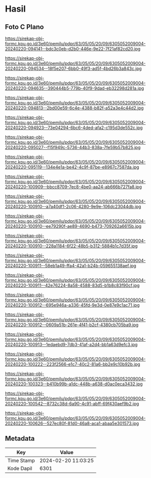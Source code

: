 # Hasil

## Foto C Plano

https://sirekap-obj-formc.kpu.go.id/3e60/pemilu/pdpr/63/05/05/20/09/6305052009004-20240220-094141--bdc3c0eb-d2b0-446e-9e22-7f21af82cd20.jpg

https://sirekap-obj-formc.kpu.go.id/3e60/pemilu/pdpr/63/05/05/20/09/6305052009004-20240220-094534--18f5e207-6bb0-49f3-ad5f-4bd26b3a843c.jpg

https://sirekap-obj-formc.kpu.go.id/3e60/pemilu/pdpr/63/05/05/20/09/6305052009004-20240220-094635--390444b5-779b-40f9-9dad-eb32298d281a.jpg

https://sirekap-obj-formc.kpu.go.id/3e60/pemilu/pdpr/63/05/05/20/09/6305052009004-20240220-094813--2bd00e59-6c4e-4388-b82f-a52a3e4c44d2.jpg

https://sirekap-obj-formc.kpu.go.id/3e60/pemilu/pdpr/63/05/05/20/09/6305052009004-20240220-094923--73e04294-6bc6-4ded-afa2-c195d3de552c.jpg

https://sirekap-obj-formc.kpu.go.id/3e60/pemilu/pdpr/63/05/05/20/09/6305052009004-20240220-095027--f15f949c-5736-44b3-838a-7fe59b57b825.jpg

https://sirekap-obj-formc.kpu.go.id/3e60/pemilu/pdpr/63/05/05/20/09/6305052009004-20240220-095119--134e4e1a-be42-4c9f-87be-e8967c7587da.jpg

https://sirekap-obj-formc.kpu.go.id/3e60/pemilu/pdpr/63/05/05/20/09/6305052009004-20240220-100909--bbcc8709-7ec8-4be0-aa24-ab666b727fa8.jpg

https://sirekap-obj-formc.kpu.go.id/3e60/pemilu/pdpr/63/05/05/20/09/6305052009004-20240220-100910--a7a40df1-2c06-4280-9e9e-106dc23044db.jpg

https://sirekap-obj-formc.kpu.go.id/3e60/pemilu/pdpr/63/05/05/20/09/6305052009004-20240220-100910--ee79290f-ae89-4690-b473-709262a6615b.jpg

https://sirekap-obj-formc.kpu.go.id/3e60/pemilu/pdpr/63/05/05/20/09/6305052009004-20240220-100910--228a1184-6f22-48b5-b312-5884b1c7d35f.jpg

https://sirekap-obj-formc.kpu.go.id/3e60/pemilu/pdpr/63/05/05/20/09/6305052009004-20240220-100911--58eb1a49-ffa4-42a1-b24b-059655138aef.jpg

https://sirekap-obj-formc.kpu.go.id/3e60/pemilu/pdpr/63/05/05/20/09/6305052009004-20240220-100911--42e76224-8a58-4588-83d5-b1b8c83f90cf.jpg

https://sirekap-obj-formc.kpu.go.id/3e60/pemilu/pdpr/63/05/05/20/09/6305052009004-20240220-100912--695e946a-a336-45fd-9e3d-0e87e9c1ac71.jpg

https://sirekap-obj-formc.kpu.go.id/3e60/pemilu/pdpr/63/05/05/20/09/6305052009004-20240220-100912--0609a51b-261e-4f41-b2cf-4380cb705ba9.jpg

https://sirekap-obj-formc.kpu.go.id/3e60/pemilu/pdpr/63/05/05/20/09/6305052009004-20240220-100913--1edaebd9-7db3-41af-a2d4-bb1a63d9efc3.jpg

https://sirekap-obj-formc.kpu.go.id/3e60/pemilu/pdpr/63/05/05/20/09/6305052009004-20240220-100222--223f2566-e1c7-40c2-81a6-bb2e9c10b92b.jpg

https://sirekap-obj-formc.kpu.go.id/3e60/pemilu/pdpr/63/05/05/20/09/6305052009004-20240220-100323--b410b99b-a1dc-448b-a638-d0ac0eca3432.jpg

https://sirekap-obj-formc.kpu.go.id/3e60/pemilu/pdpr/63/05/05/20/09/6305052009004-20240220-100542--8732c38d-6a90-4c91-abff-69f430aef9b2.jpg

https://sirekap-obj-formc.kpu.go.id/3e60/pemilu/pdpr/63/05/05/20/09/6305052009004-20240220-100626--527ec80f-81d0-46a8-aca1-abaa5e301573.jpg


## Metadata

| Key        | Value               |
| ---------- | ------------------- |
| Time Stamp | 2024-02-20 11:03:25 |
| Kode Dapil | 6301                |



